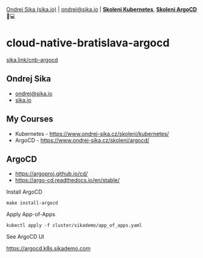 [Ondrej Sika (sika.io)](https://sika.io) | <ondrej@sika.io> | [__Skoleni Kubernetes__](https://ondrej-sika.cz/skoleni/kubernetes/), [__Skoleni ArgoCD__](https://ondrej-sika.cz/skoleni/argocd/) 🚀💻

# cloud-native-bratislava-argocd

[sika.link/cnb-argocd](https://sika.link/cnb-argocd)

## Ondrej Sika

- <ondrej@sika.io>
- [sika.io](https://sika.io)

## My Courses

- Kubernetes - https://www.ondrej-sika.cz/skoleni/kubernetes/
- ArgoCD - https://www.ondrej-sika.cz/skoleni/argocd/

## ArgoCD

- https://argoproj.github.io/cd/
- https://argo-cd.readthedocs.io/en/stable/

Install ArgoCD

```
make install-argocd
```

Apply App-of-Apps

```
kubectl apply -f cluster/sikademo/app_of_apps.yaml
```

See ArgoCD UI

https://argocd.k8s.sikademo.com
